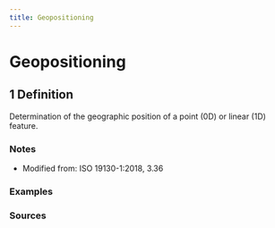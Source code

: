 ```yaml
---
title: Geopositioning
---
```


# Geopositioning

## 1 Definition

Determination of the geographic position of a point (0D) or linear (1D) feature.

### Notes 
- Modified from: ISO 19130-1:2018, 3.36

### Examples 

### Sources
